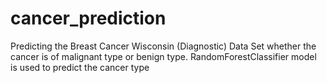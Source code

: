 # cancer_prediction

Predicting the Breast Cancer Wisconsin (Diagnostic) Data Set whether the cancer is of malignant type or benign type.
RandomForestClassifier model is used to predict the cancer type
